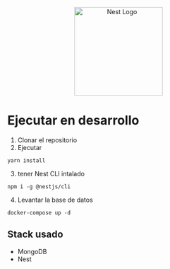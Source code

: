 <p align="center">
  <a href="http://nestjs.com/" target="blank"><img src="https://nestjs.com/img/logo-small.svg" width="200" alt="Nest Logo" /></a>
</p>

# Ejecutar en desarrollo

1. Clonar el repositorio
2. Ejecutar

```
yarn install
```

3. tener Nest CLI intalado

```
npm i -g @nestjs/cli
```

4. Levantar la base de datos

```
docker-compose up -d
```

## Stack usado

- MongoDB
- Nest
